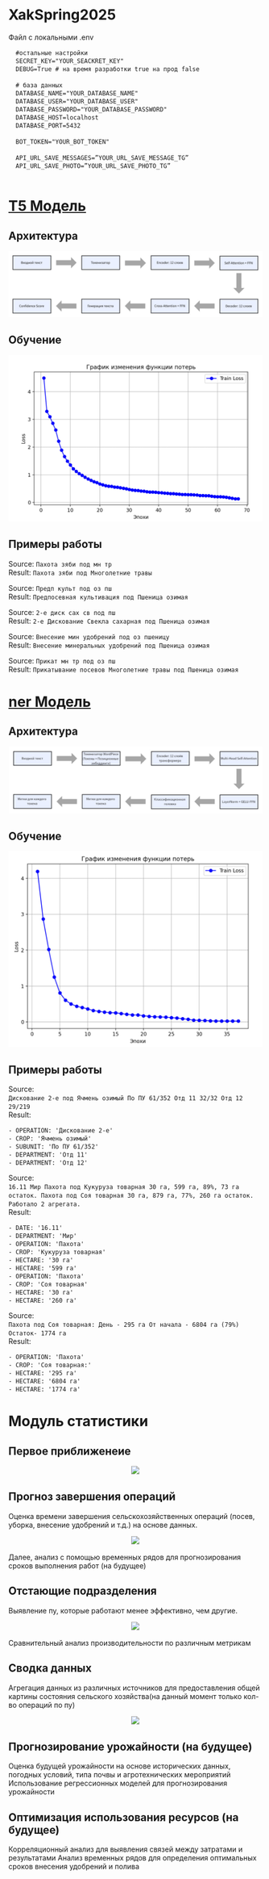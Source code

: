 # XakSpring2025

Файл с локальными .env 
```
  #остальные настройки
  SECRET_KEY="YOUR_SEACKRET_KEY"
  DEBUG=True # на время разработки true на прод false

  # база данных
  DATABASE_NAME="YOUR_DATABASE_NAME"
  DATABASE_USER="YOUR_DATABASE_USER"
  DATABASE_PASSWORD="YOUR_DATABASE_PASSWORD"
  DATABASE_HOST=localhost
  DATABASE_PORT=5432

  BOT_TOKEN="YOUR_BOT_TOKEN"

  API_URL_SAVE_MESSAGES=”YOUR_URL_SAVE_MESSAGE_TG”
  API_URL_SAVE_PHOTO=”YOUR_URL_SAVE_PHOTO_TG”


```

# [T5 Модель](https://huggingface.co/RimasZzz/agriculture_text_transform_model)
## Архитектура
<p align="center">
  <img src="./server/xakatonDRF/T5_model/assets/model_architecturejpg.jpg">
</p>

## Обучение
<p align="center">
  <img src="./server/xakatonDRF/T5_model/assets/trainLoss.jpg">
</p>

## Примеры работы
Source: `Пахота зяби под мн тр`<br>
Result: `Пахота зяби под Многолетние травы`

Source: `Предп культ под оз пш`<br>
Result: `Предпосевная культивация под Пшеница озимая`

Source: `2-е диск сах св под пш`<br>
Result: `2-е Дискование Свекла сахарная под Пшеница озимая`

Source: `Внесение мин удобрений под оз пшеницу`<br>
Result: `Внесение минеральных удобрений под Пшеница озимая`

Source: `Прикат мн тр под оз пш`<br>
Result: `Прикатывание посевов Многолетние травы под Пшеница озимая`

# [ner Модель](https://huggingface.co/RimasZzz/agriculture_bert-base-multilingual-cased/blob)
## Архитектура
<p align="center">
  <img src="./server/xakatonDRF/ner_model/assets/model_architecturejpg.jpg">
</p>

## Обучение
<p align="center">
  <img src="./server/xakatonDRF/ner_model/assets/trainLoss.jpg">
</p>

## Примеры работы
Source: <br>
```Дискование 2-е под Ячмень озимый По ПУ 61/352 Отд 11 32/32 Отд 12 29/219```<br>
Result:
```
- OPERATION: 'Дискование 2-е'
- CROP: 'Ячмень озимый'
- SUBUNIT: 'По ПУ 61/352'
- DEPARTMENT: 'Отд 11'
- DEPARTMENT: 'Отд 12'
```

Source: <br>
```16.11 Мир Пахота под Кукуруза товарная 30 га, 599 га, 89%, 73 га остаток. Пахота под Соя товарная 30 га, 879 га, 77%, 260 га остаток. Работало 2 агрегата.```<br>
Result:
```
- DATE: '16.11'
- DEPARTMENT: 'Мир'
- OPERATION: 'Пахота'
- CROP: 'Кукуруза товарная'
- HECTARE: '30 га'
- HECTARE: '599 га'
- OPERATION: 'Пахота'
- CROP: 'Соя товарная'
- HECTARE: '30 га'
- HECTARE: '260 га'
```

Source: <br>
```Пахота под Соя товарная: День - 295 га От начала - 6804 га (79%) Остаток- 1774 га```<br>
Result:
```
- OPERATION: 'Пахота'
- CROP: 'Соя товарная:'
- HECTARE: '295 га'
- HECTARE: '6804 га'
- HECTARE: '1774 га'
```

# Модуль статистики
## Первое приближенеие
<p align="center">
  <img src="ner_model/analysis/analysis_1.jpg">
</p>

## Прогноз завершения операций

Оценка времени завершения сельскохозяйственных операций (посев, уборка, внесение удобрений и т.д.) на основе данных.

<p align="center">
  <img src="ner_model/analysis/analysis_2.png">
</p>

Далее, анализ с помощью временных рядов для прогнозирования сроков выполнения работ (на будущее)

## Отстающие подразделения

Выявление пу, которые работают менее эффективно, чем другие.

<p align="center">
  <img src="ner_model/analysis/analysis_3.png">
</p>

Сравнительный анализ производительности по различным метрикам

## Сводка данных
Агрегация данных из различных источников для предоставления общей картины состояния сельского хозяйства(на данный момент только кол-во операций по пу)
<p align="center">
  <img src="ner_model/analysis/analysis_4.png">
</p>

## Прогнозирование урожайности (на будущее)
Оценка будущей урожайности на основе исторических данных, погодных условий, типа почвы и агротехнических мероприятий
Использование регрессионных моделей для прогнозирования урожайности

## Оптимизация использования ресурсов (на будущее)
Корреляционный анализ для выявления связей между затратами и результатами
Анализ временных рядов для определения оптимальных сроков внесения удобрений и полива

